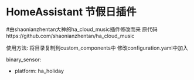 # HomeAssistant 节假日插件
#由shaonianzhentan大神的ha_cloud_music插件修改而来
原代码https://github.com/shaonianzhentan/ha_cloud_music

使用方法:
将目录复制到custom_components中
修改configuration.yaml中加入

binary_sensor:
  - platform: ha_holiday